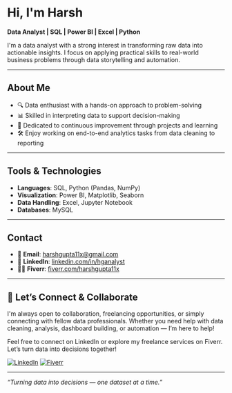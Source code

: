 # Hi, I'm Harsh

**Data Analyst | SQL | Power BI | Excel | Python**

I'm a data analyst with a strong interest in transforming raw data into actionable insights. I focus on applying practical skills to real-world business problems through data storytelling and automation.

---

## About Me

- 🔍 Data enthusiast with a hands-on approach to problem-solving  
- 📊 Skilled in interpreting data to support decision-making  
- 🔄 Dedicated to continuous improvement through projects and learning  
- 🛠️ Enjoy working on end-to-end analytics tasks from data cleaning to reporting

---

## Tools & Technologies

- **Languages**: SQL, Python (Pandas, NumPy)  
- **Visualization**: Power BI, Matplotlib, Seaborn  
- **Data Handling**: Excel, Jupyter Notebook  
- **Databases**: MySQL 

---

## Contact

- 📧 **Email**: harshgupta11x@gmail.com  
- 💼 **LinkedIn**: [linkedin.com/in/hganalyst](https://www.linkedin.com/in/hganalyst/)  
- 🧑‍💼 **Fiverr**: [fiverr.com/harshgupta11x](https://www.fiverr.com/databyharsh?public_mode=true)

---

## 🤝 Let’s Connect & Collaborate

I'm always open to collaboration, freelancing opportunities, or simply connecting with fellow data professionals. Whether you need help with data cleaning, analysis, dashboard building, or automation — I’m here to help!

Feel free to connect on LinkedIn or explore my freelance services on Fiverr. Let’s turn data into decisions together!

[![LinkedIn](https://img.shields.io/badge/LinkedIn-Connect-blue?style=for-the-badge&logo=linkedin)](https://www.linkedin.com/in/hganalyst)
[![Fiverr](https://img.shields.io/badge/Fiverr-View%20Profile-green?style=for-the-badge&logo=fiverr)](https://www.fiverr.com/databyharsh?public_mode=true)

---

*“Turning data into decisions — one dataset at a time.”*
